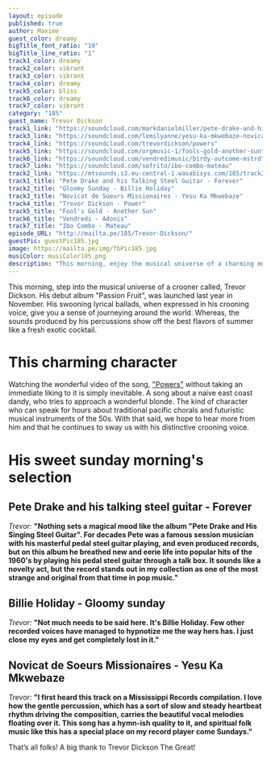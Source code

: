 ```yaml
---
layout: episode
published: true
author: Maxime
guest_color: dreamy
bigTitle_font_ratio: "10"
bigTitle_line_ratio: "1"
track1_color: dreamy
track2_color: vibrant
track3_color: vibrant
track4_color: dreamy
track5_color: bliss
track6_color: dreamy
track7_color: vibrant
category: "185"
guest_name: Trevor Dickson
track1_link: "https://soundcloud.com/markdanielmiller/pete-drake-and-his-talking-steel-guitar-forever"
track3_link: "https://soundcloud.com/lemilyanne/yesu-ka-mkwebaze-novicat-de"
track4_link: "https://soundcloud.com/trevordickson/powers"
track5_link: "https://soundcloud.com/orgmusic-1/fools-gold-another-sun"
track6_link: "https://soundcloud.com/vendredimusic/birdy-outcome-mstrd"
track7_link: "https://soundcloud.com/sofrito/ibo-combo-mateau"
track2_link: "https://mtsounds.s3.eu-central-1.wasabisys.com/185/track2.mp3"
track1_title: "Pete Drake and his Talking Steel Guitar - Forever"
track2_title: "Gloomy Sunday - Billie Holiday"
track3_title: "Novicat de Soeurs Missionaires - Yesu Ka Mkwebaze"
track4_title: "Trevor Dickson - Power"
track5_title: "Fool's Gold - Another Sun"
track6_title: "Vendredi - Adonis"
track7_title: "Ibo Combo - Mateau"
episode_URL: "http://mailta.pe/185/Trevor-Dickson/"
guestPic: guestPic185.jpg
image: https://mailta.pe/img/fbPic185.jpg
musiColor: musiColor185.png
description: "This morning, enjoy the musical universe of a charming modern crooner. All this exotics percussions mixed with his crooner voice, sound to me as a fresh summer cocktail."
---
```


<p id="introduction">This morning, step into the musical universe of a crooner called, Trevor Dickson. His debut album "Passion Fruit", was launched last year in November. His swooning lyrical ballads, when expressed in his crooning voice, give you a sense of journeying around the world. Whereas, the sounds produced by his percussions show off the best flavors of summer like a fresh exotic cocktail.</p>
 
# This charming character

Watching the wonderful video of the song, ["Powers"](https://vimeo.com/112319346) without taking an immediate liking to it is simply inevitable. A song about a naive east coast dandy, who tries to approach a wonderful blonde. The kind of character who can speak for hours about traditional pacific chorals and futuristic musical instruments of the 50s. With that said, we hope to hear more from him and that he continues to sway us with his distinctive crooning voice. 
 
# His sweet sunday morning's selection

## Pete Drake and his talking steel guitar - Forever
_Trevor:_ **"**Nothing sets a magical mood like the album "Pete Drake and His Singing Steel Guitar". For decades Pete was a famous session musician with his masterful pedal steel guitar playing, and even produced records, but on this album he breathed new and eerie life into popular hits of the 1960's by playing his pedal steel guitar through a talk box. It sounds like a novelty act, but the record stands out in my collection as one of the most strange and original from that time in pop music.**"**
 
## Billie Holiday - Gloomy sunday
_Trevor:_ **"**Not much needs to be said here. It's Billie Holiday. Few other recorded voices have managed to hypnotize me the way hers has. I just close my eyes and get completely lost in it.**"**
 
## Novicat de Soeurs Missionaires - Yesu Ka Mkwebaze
_Trevor:_ **"**I first heard this track on a Mississippi Records compilation. I love how the gentle percussion, which has a sort of slow and steady heartbeat rhythm driving the composition, carries the beautiful vocal melodies floating over it. This song has a hymn-ish quality to it, and spiritual folk music like this has a special place on my record player come Sundays.**"**
 
<p id="outroduction">
That’s all folks! A big thank to Trevor Dickson The Great! 
</p>